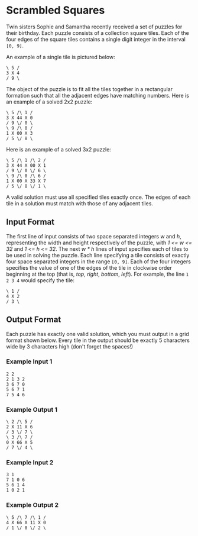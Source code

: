 # Scrambled Squares

Twin sisters Sophie and Samantha recently received a set of puzzles for their birthday.  Each puzzle consists of a collection square tiles.  Each of the four edges of the square tiles contains a single digit integer in the interval `[0, 9]`.

An example of a single tile is pictured below:

    \ 5 /
    3 X 4
    / 9 \

The object of the puzzle is to fit all the tiles together in a rectangular formation such that all the adjacent edges have matching numbers.  Here is an example of a solved 2x2 puzzle:

    \ 5 /\ 1 /
    3 X 44 X 0
    / 9 \/ 0 \
    \ 9 /\ 0 /
    1 X 00 X 3
    / 5 \/ 8 \

Here is an example of a solved 3x2 puzzle:

    \ 5 /\ 1 /\ 2 /
    3 X 44 X 00 X 1
    / 9 \/ 0 \/ 6 \
    \ 9 /\ 0 /\ 6 /
    1 X 00 X 33 X 7
    / 5 \/ 8 \/ 1 \

A valid solution must use all specified tiles exactly once.  The edges of each tile in a solution must match with those of any adjacent tiles.

## Input Format
The first line of input consists of two space separated integers _w_ and _h_, representing the width and height respectively of the puzzle, with _1 <= w <= 32_ and _1 <= h <= 32_.
The next _w * h_ lines of input specifies each of tiles to be used in solving the puzzle.  Each line specifying a tile consists of exactly four space separated integers in the range `[0, 9]`.  Each of the four integers specifies the value of one of the edges of the tile in clockwise order beginning at the top (that is, _top_, _right_, _bottom_, _left_). For example, the line `1 2 3 4` would specify the tile:

    \ 1 /
    4 X 2
    / 3 \


## Output Format
Each puzzle has exactly one valid solution, which you must output in a grid format shown below.  Every tile in the output should be exactly 5 characters wide by 3 characters high (don't forget the spaces!)

### Example Input 1

    2 2
    2 1 3 2
    3 6 7 0
    5 6 7 1
    7 5 4 6

### Example Output 1

    \ 2 /\ 5 /
    2 X 11 X 6
    / 3 \/ 7 \
    \ 3 /\ 7 /
    0 X 66 X 5
    / 7 \/ 4 \

### Example Input 2

    3 1
    7 1 0 6
    5 6 1 4
    1 0 2 1

### Example Output 2

    \ 5 /\ 7 /\ 1 /
    4 X 66 X 11 X 0
    / 1 \/ 0 \/ 2 \
